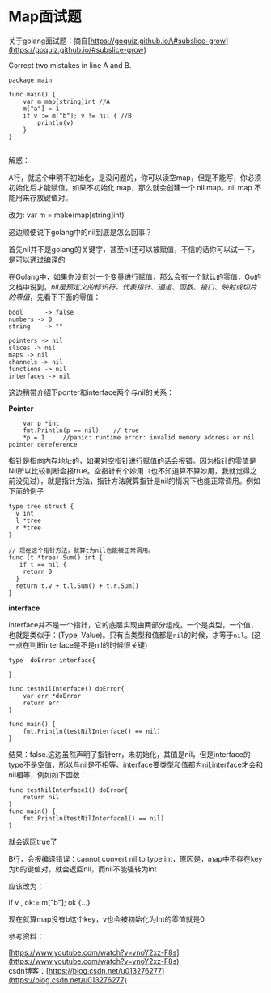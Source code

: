 # Map面试题

关于golang面试题：摘自[https://goquiz.github.io/\#subslice-grow](https://goquiz.github.io/#subslice-grow)

Correct two mistakes in line A and B.

```text
package main
​
func main() {
    var m map[string]int //A
    m["a"] = 1
    if v := m["b"]; v != nil { //B
        println(v)
    }
}
​
```

解惑：

A行，就这个申明不初始化，是没问题的，你可以读空map，但是不能写，你必须初始化后才能赋值。如果不初始化 map，那么就会创建一个 nil map。nil map 不能用来存放键值对。

改为: var m = make\(map\[string\]int\)

这边顺便说下golang中的nil到底是怎么回事？

首先nil并不是golang的关键字，甚至nil还可以被赋值，不信的话你可以试一下，是可以通过编译的

在Golang中，如果你没有对一个变量进行赋值，那么会有一个默认的零值，Go的文档中说到，_nil是预定义的标识符，代表指针、通道、函数、接口、映射或切片的零值_，先看下下面的零值：

```text
bool      -> false                              
numbers -> 0                                 
string    -> ""      
​
pointers -> nil
slices -> nil
maps -> nil
channels -> nil
functions -> nil
interfaces -> nil
```

这边稍带介绍下ponter和interface两个与nil的关系：

**Pointer**

```text
    var p *int
    fmt.Println(p == nil)    // true
    *p = 1     //panic: runtime error: invalid memory address or nil pointer dereference
```

指针是指向内存地址的，如果对空指针进行赋值的话会报错。因为指针的零值是Nil所以比较判断会报true。空指针有个妙用（也不知道算不算妙用，我就觉得之前没见过），就是指针方法，指针方法就算指针是nil的情况下也能正常调用。例如下面的例子

```text
type tree struct {
  v int
  l *tree
  r *tree
}
​
// 现在这个指针方法，就算t为nil也能被正常调用。
func (t *tree) Sum() int {
   if t == nil {
    return 0
  }
  return t.v + t.l.Sum() + t.r.Sum()
}
```

**interface**

interface并不是一个指针，它的底层实现由两部分组成，一个是类型，一个值，也就是类似于：\(Type, Value\)。只有当类型和值都是`nil`的时候，才等于`nil`。\(这一点在判断interface是不是nil的时候很关键\)

```text
type  doError interface{
​
}
​
func testNilInterface() doError{
    var err *doError
    return err 
}
​
func main() {
    fmt.Println(testNilInterface() == nil)
}
```

结果：false.这边虽然声明了指针err，未初始化，其值是nil，但是interface的type不是空值，所以与nil是不相等。interface要类型和值都为nil,interface才会和nil相等，例如如下函数：

```text
func testNilInterface1() doError{
    return nil
}
func main() {
    fmt.Println(testNilInterface1() == nil)
}
```

就会返回true了

B行，会报编译错误：cannot convert nil to type int，原因是，map中不存在key为b的键值对，就会返回nil，而nil不能强转为int

应该改为：

if v , ok:= m\["b"\]; ok {...}

现在就算map没有b这个key，v也会被初始化为Int的零值就是0

参考资料：

[https://www.youtube.com/watch?v=ynoY2xz-F8s](https://www.youtube.com/watch?v=ynoY2xz-F8s)  
csdn博客：[https://blog.csdn.net/u013276277](https://blog.csdn.net/u013276277)

